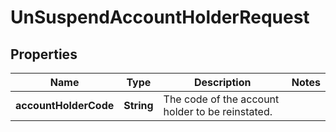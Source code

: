 

# UnSuspendAccountHolderRequest


## Properties

| Name | Type | Description | Notes |
|------------ | ------------- | ------------- | -------------|
|**accountHolderCode** | **String** | The code of the account holder to be reinstated. |  |




